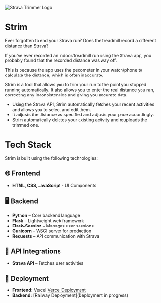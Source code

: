 
![Strava Trimmer Logo](https://github.com/user-attachments/assets/9597570b-dd86-4bfa-a957-29f0515cdb14)
# Strim
Ever forgotten to end your Strava run? Does the treadmill record a different distance than Strava? 

If you've ever recorded an indoor/treadmill run using the Strava app, you probably found that the recorded distance was way off. 

This is because the app uses the pedometer in your watch/phone to calculate the distance, which is often inaccurate. 

Strim is a tool that allows you to trim your run to the point you stopped running automatically. It also allows you to enter the real distance you ran, correcting any inconsistencies and giving you accurate data.
- Using the Strava API, Strim automatically fetches your recent activities and allows you to select and edit them. 
- It adjusts the distance as specified and adjusts your pace accordingly.
- Strim automatically deletes your existing activity and reuploads the trimmed one.

# Tech Stack 

Strim is built using the following technologies:

## 🌐 Frontend 
- **HTML, CSS, JavaScript** - UI Components

## 🖥️ Backend 
- **Python** – Core backend language
- **Flask** – Lightweight web framework
- **Flask-Session** – Manages user sessions
- **Gunicorn** – WSGI server for production
- **Requests** – API communication with Strava

## 📡 API Integrations
- **Strava API** – Fetches user activities

## 🚀 Deployment
- **Frontend:** Vercel [Vercel Deployment](https://your-frontend-url.vercel.app)
- **Backend:** [Railway Deployment](Deployment in progress)
